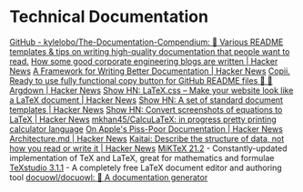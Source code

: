 # Technical Documentation

[GitHub - kylelobo/The-Documentation-Compendium: 📢 Various README templates & tips on writing high-quality documentation that people want to read.](https://github.com/kylelobo/The-Documentation-Compendium)
[How some good corporate engineering blogs are written | Hacker News](https://news.ycombinator.com/item?id=22544688)
[A Framework for Writing Better Documentation | Hacker News](https://news.ycombinator.com/item?id=26002656)
[Copii. Ready to use fully functional copy button for GitHub README files 📄 🎉](https://lalit2005.hashnode.dev/copii)
[Argdown | Hacker News](https://news.ycombinator.com/item?id=20475865)
[Show HN: LaTeX.css – Make your website look like a LaTeX document | Hacker News](https://news.ycombinator.com/item?id=23282207)
[Show HN: A set of standard document templates | Hacker News](https://news.ycombinator.com/item?id=22091603)
[Show HN: Convert screenshots of equations to LaTeX | Hacker News](https://news.ycombinator.com/item?id=16535358)
[mkhan45/CalcuLaTeX: in progress pretty printing calculator language](https://github.com/mkhan45/CalcuLaTeX)
[On Apple's Piss-Poor Documentation | Hacker News](https://news.ycombinator.com/item?id=25046691)
[Architecture.md | Hacker News](https://news.ycombinator.com/item?id=26048784)
[Kaitai: Describe the structure of data, not how you read or write it | Hacker News](https://news.ycombinator.com/item?id=25312999)
[MiKTeX 21.2](https://miktex.en.lo4d.com/windows "MiKTeX 21.2") - Constantly-updated implementation of TeX and LaTeX, great for mathematics and formulae
[TeXstudio 3.1.1](https://texstudio.en.lo4d.com/windows "TeXstudio 3.1.1") - A completely free LaTeX document editor and authoring tool
[docuowl/docuowl: 🦉 A documentation generator](https://github.com/docuowl/docuowl?utm_source=tldrnewsletter)
